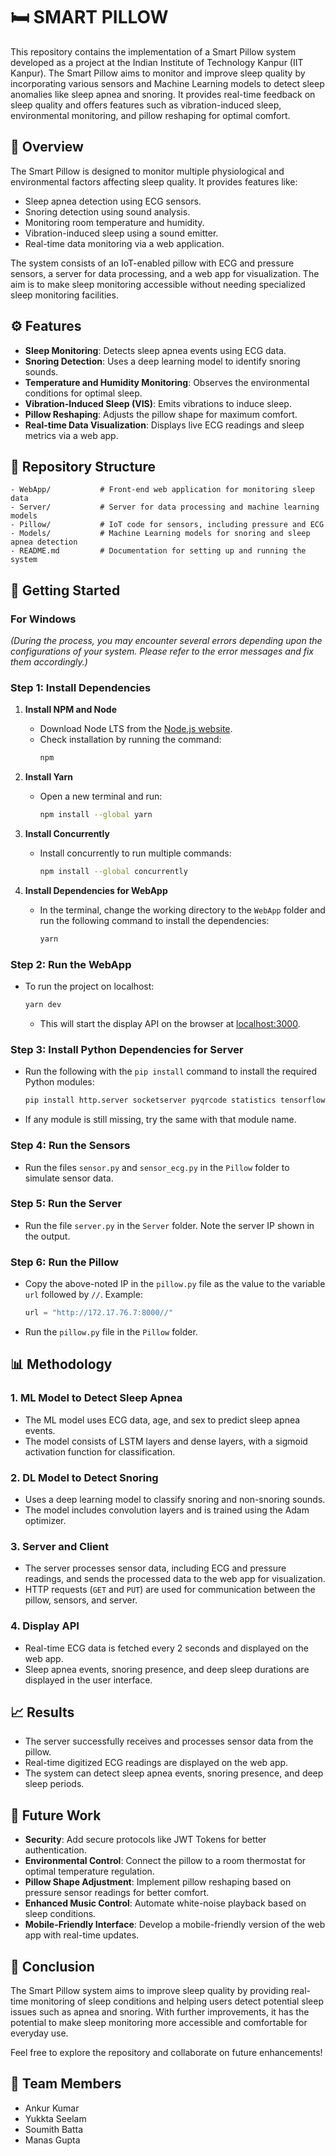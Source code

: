 # 🛏️ SMART PILLOW

This repository contains the implementation of a Smart Pillow system developed as a project at the Indian Institute of Technology Kanpur (IIT Kanpur). The Smart Pillow aims to monitor and improve sleep quality by incorporating various sensors and Machine Learning models to detect sleep anomalies like sleep apnea and snoring. It provides real-time feedback on sleep quality and offers features such as vibration-induced sleep, environmental monitoring, and pillow reshaping for optimal comfort.

## 📄 Overview

The Smart Pillow is designed to monitor multiple physiological and environmental factors affecting sleep quality. It provides features like:

- Sleep apnea detection using ECG sensors.
- Snoring detection using sound analysis.
- Monitoring room temperature and humidity.
- Vibration-induced sleep using a sound emitter.
- Real-time data monitoring via a web application.

The system consists of an IoT-enabled pillow with ECG and pressure sensors, a server for data processing, and a web app for visualization. The aim is to make sleep monitoring accessible without needing specialized sleep monitoring facilities.

## ⚙️ Features

- **Sleep Monitoring**: Detects sleep apnea events using ECG data.
- **Snoring Detection**: Uses a deep learning model to identify snoring sounds.
- **Temperature and Humidity Monitoring**: Observes the environmental conditions for optimal sleep.
- **Vibration-Induced Sleep (VIS)**: Emits vibrations to induce sleep.
- **Pillow Reshaping**: Adjusts the pillow shape for maximum comfort.
- **Real-time Data Visualization**: Displays live ECG readings and sleep metrics via a web app.

## 📂 Repository Structure

```
- WebApp/           # Front-end web application for monitoring sleep data
- Server/           # Server for data processing and machine learning models
- Pillow/           # IoT code for sensors, including pressure and ECG
- Models/           # Machine Learning models for snoring and sleep apnea detection
- README.md         # Documentation for setting up and running the system
```

## 🚀 Getting Started

### For Windows

*(During the process, you may encounter several errors depending upon the configurations of your system. Please refer to the error messages and fix them accordingly.)*

### Step 1: Install Dependencies

1. **Install NPM and Node**
   - Download Node LTS from the [Node.js website](https://nodejs.org/).
   - Check installation by running the command:
     ```sh
     npm
     ```

2. **Install Yarn**
   - Open a new terminal and run:
     ```sh
     npm install --global yarn
     ```

3. **Install Concurrently**
   - Install concurrently to run multiple commands:
     ```sh
     npm install --global concurrently
     ```

4. **Install Dependencies for WebApp**
   - In the terminal, change the working directory to the `WebApp` folder and run the following command to install the dependencies:
     ```sh
     yarn
     ```

### Step 2: Run the WebApp

- To run the project on localhost:
  ```sh
  yarn dev
  ```
  - This will start the display API on the browser at [localhost:3000](http://localhost:3000).

### Step 3: Install Python Dependencies for Server

- Run the following with the `pip install` command to install the required Python modules:
  ```sh
  pip install http.server socketserver pyqrcode statistics tensorflow matplotlib tensorflow_io seaborn librosa
  ```
- If any module is still missing, try the same with that module name.

### Step 4: Run the Sensors

- Run the files `sensor.py` and `sensor_ecg.py` in the `Pillow` folder to simulate sensor data.

### Step 5: Run the Server

- Run the file `server.py` in the `Server` folder. Note the server IP shown in the output.

### Step 6: Run the Pillow

- Copy the above-noted IP in the `pillow.py` file as the value to the variable `url` followed by `//`. Example:
  ```python
  url = "http://172.17.76.7:8000//"
  ```
- Run the `pillow.py` file in the `Pillow` folder.

## 📊 Methodology

### 1. ML Model to Detect Sleep Apnea

- The ML model uses ECG data, age, and sex to predict sleep apnea events.
- The model consists of LSTM layers and dense layers, with a sigmoid activation function for classification.

### 2. DL Model to Detect Snoring

- Uses a deep learning model to classify snoring and non-snoring sounds.
- The model includes convolution layers and is trained using the Adam optimizer.

### 3. Server and Client

- The server processes sensor data, including ECG and pressure readings, and sends the processed data to the web app for visualization.
- HTTP requests (`GET` and `PUT`) are used for communication between the pillow, sensors, and server.

### 4. Display API

- Real-time ECG data is fetched every 2 seconds and displayed on the web app.
- Sleep apnea events, snoring presence, and deep sleep durations are displayed in the user interface.

## 📈 Results

- The server successfully receives and processes sensor data from the pillow.
- Real-time digitized ECG readings are displayed on the web app.
- The system can detect sleep apnea events, snoring presence, and deep sleep periods.

## 🔧 Future Work

- **Security**: Add secure protocols like JWT Tokens for better authentication.
- **Environmental Control**: Connect the pillow to a room thermostat for optimal temperature regulation.
- **Pillow Shape Adjustment**: Implement pillow reshaping based on pressure sensor readings for better comfort.
- **Enhanced Music Control**: Automate white-noise playback based on sleep conditions.
- **Mobile-Friendly Interface**: Develop a mobile-friendly version of the web app with real-time updates.

## 📜 Conclusion

The Smart Pillow system aims to improve sleep quality by providing real-time monitoring of sleep conditions and helping users detect potential sleep issues such as apnea and snoring. With further improvements, it has the potential to make sleep monitoring more accessible and comfortable for everyday use.

Feel free to explore the repository and collaborate on future enhancements!

## 👥 Team Members

- Ankur Kumar 
- Yukkta Seelam 
- Soumith Batta
- Manas Gupta